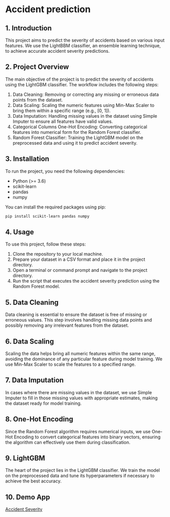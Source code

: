 # Accident prediction 

## 1. Introduction
This project aims to predict the severity of accidents based on various input features. We use the LightBBM classifier, an ensemble learning technique, to achieve accurate accident severity predictions. 

## 2. Project Overview
The main objective of the project is to predict the severity of accidents using the LightGBM classifier. The workflow includes the following steps:

1. Data Cleaning: Removing or correcting any missing or erroneous data points from the dataset.
2. Data Scaling: Scaling the numeric features using Min-Max Scaler to bring them within a specific range (e.g., [0, 1]).
3. Data Imputation: Handling missing values in the dataset using Simple Imputer to ensure all features have valid values.
4. Categorical Columns One-Hot Encoding: Converting categorical features into numerical form for the Random Forest classifier.
5. Random Forest Classifier: Training the LightGBM model on the preprocessed data and using it to predict accident severity.

## 3. Installation
To run the project, you need the following dependencies:

- Python (>= 3.6)
- scikit-learn
- pandas
- numpy

You can install the required packages using pip:

```bash
pip install scikit-learn pandas numpy
```

## 4. Usage
To use this project, follow these steps:

1. Clone the repository to your local machine.
2. Prepare your dataset in a CSV format and place it in the project directory.
3. Open a terminal or command prompt and navigate to the project directory.
4. Run the script that executes the accident severity prediction using the Random Forest model.

## 5. Data Cleaning
Data cleaning is essential to ensure the dataset is free of missing or erroneous values. This step involves handling missing data points and possibly removing any irrelevant features from the dataset.

## 6. Data Scaling
Scaling the data helps bring all numeric features within the same range, avoiding the dominance of any particular feature during model training. We use Min-Max Scaler to scale the features to a specified range.

## 7. Data Imputation
In cases where there are missing values in the dataset, we use Simple Imputer to fill in those missing values with appropriate estimates, making the dataset ready for model training.

## 8. One-Hot Encoding
Since the Random Forest algorithm requires numerical inputs, we use One-Hot Encoding to convert categorical features into binary vectors, ensuring the algorithm can effectively use them during classification.

## 9. LightGBM
The heart of the project lies in the LightGBM classifier. We train the model on the preprocessed data and tune its hyperparameters if necessary to achieve the best accuracy.

## 10. Demo App
[Accident Severity](https://severity-accident-prediction.streamlit.app/)
